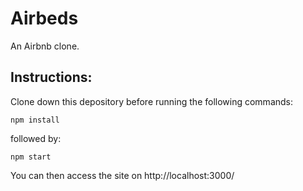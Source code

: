 # Airbeds

An Airbnb clone. 

## Instructions: 

Clone down this depository before running the following commands: 

```
npm install
```

followed by: 

```
npm start
```

You can then access the site on http://localhost:3000/